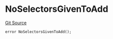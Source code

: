 # NoSelectorsGivenToAdd
[Git Source](https://github.com/thrackle-io/tron/blob/edf3093a9fed22d64a8edbc89ae73bfbadfe2a42/src/protocol/economic/ruleProcessor/RuleProcessorDiamondLib.sol)


```solidity
error NoSelectorsGivenToAdd();
```

